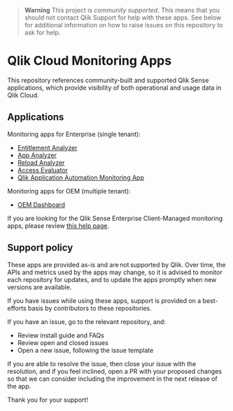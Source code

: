 > **Warning**
> This project is _community supported_. This means that you should not contact
> Qlik Support for help with these apps. See below for additional information
> on how to raise issues on this repository to ask for help.

# Qlik Cloud Monitoring Apps

This repository references community-built and supported Qlik Sense applications,
which provide visibility of both operational and usage data in Qlik Cloud.

## Applications

Monitoring apps for Enterprise (single tenant):

* [Entitlement Analyzer](https://community.qlik.com/t5/Support-Updates/Latest-Version-of-Entitlement-Analyzer-for-Qlik-Sense-Enterprise/ba-p/1817404)
* [App Analyzer](https://community.qlik.com/t5/Support-Updates/The-App-Analyzer-for-Qlik-SaaS-customers-is-available-NOW/ba-p/1734927)
* [Reload Analyzer](https://community.qlik.com/t5/Support-Updates/The-Reload-Analyzer-for-Qlik-SaaS-customers-is-available-NOW/ba-p/1826163)
* [Access Evaluator](https://community.qlik.com/t5/Support-Updates/New-Monitoring-App-for-Qlik-Cloud-Access-Evaluator/ba-p/1954291)
* [Qlik Application Automation Monitoring App](https://community.qlik.com/t5/Official-Support-Articles/How-to-automation-monitoring-app-for-tenant-admins-with-Qlik/ta-p/2025392)

Monitoring apps for OEM (multiple tenant):

* [OEM Dashboard](https://community.qlik.com/t5/Support-Updates/OEM-Dashboard-Qlik-Cloud-Application-Developed/ba-p/1994719)

If you are looking for the Qlik Sense Enterprise Client-Managed monitoring apps,
please review [this help page](https://help.qlik.com/en-US/sense-admin/latest/Subsystems/DeployAdministerQSE/Content/Sense_DeployAdminister/QSEoW/Administer_QSEoW/Monitoring_QSEoW/Monitor-Qlik-Sense-site.htm).

## Support policy

These apps are provided as-is and are not supported by Qlik. Over time, the APIs and
metrics used by the apps may change, so it is advised to monitor each repository
for updates, and to update the apps promptly when new versions are available.

If you have issues while using these apps, support is provided on a best-efforts
basis by contributors to these repositories.

If you have an issue, go to the relevant repository, and:

* Review install guide and FAQs
* Review open and closed issues
* Open a new issue, following the issue template

If you are able to resolve the issue, then close your issue with the resolution,
and if you feel inclined, open a PR with your proposed changes so that we can
consider including the improvement in the next release of the app.

Thank you for your support!
